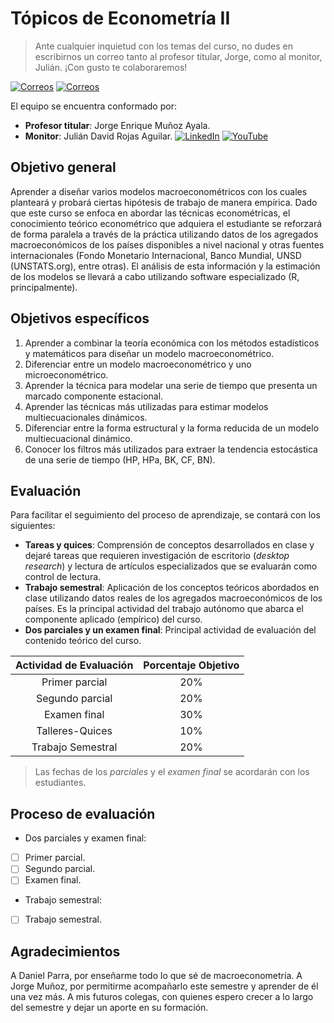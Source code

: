 # Tópicos de Econometría II

> Ante cualquier inquietud con los temas del curso, no dudes en escribirnos un correo tanto al profesor titular, Jorge, como al monitor, Julián. ¡Con gusto te colaboraremos!

[![Correos](https://img.shields.io/badge/Correo-Profesor%20titular-yellow.svg)](mailto:Jemunozayala@gmail.com) [![Correos](https://img.shields.io/badge/Correo-Monitor-red.svg)](mailto:Judrojasag@unal.edu.co) 

El equipo se encuentra conformado por:
- **Profesor titular**: Jorge Enrique Muñoz Ayala.
- **Monitor**: Julián David Rojas Aguilar. [![LinkedIn](https://img.shields.io/badge/-LinkedIn-black.svg?style=flat-square&logo=linkedin&colorB=555)](https://www.linkedin.com/in/judrojasag/) [![YouTube](https://img.shields.io/badge/-YouTube-red.svg?style=flat-square&logo=youtube&colorR=555)](https://www.youtube.com/channel/UCZ8NqNf8joEE-cAtziXGTTQ/)

## Objetivo general

Aprender a diseñar varios modelos macroeconométricos con los cuales planteará y probará ciertas hipótesis de trabajo de manera empírica. Dado que este curso se enfoca en abordar las técnicas econométricas, el conocimiento teórico econométrico que adquiera el estudiante se reforzará de forma paralela a través de la práctica utilizando datos de los agregados macroeconómicos de los países disponibles a nivel nacional y otras fuentes internacionales (Fondo Monetario Internacional, Banco Mundial, UNSD (UNSTATS.org), entre otras). El análisis de esta información y la estimación de los modelos se llevará a cabo utilizando software especializado (R, principalmente).

## Objetivos específicos

1. Aprender a combinar la teoría económica con los métodos estadísticos y matemáticos para diseñar un modelo macroeconométrico.
2. Diferenciar entre un modelo macroeconométrico y uno microeconométrico.
3. Aprender la técnica para modelar una serie de tiempo que presenta un marcado componente estacional.
4. Aprender las técnicas más utilizadas para estimar modelos multiecuacionales dinámicos.
5. Diferenciar entre la forma estructural y la forma reducida de un modelo multiecuacional dinámico.
6. Conocer los filtros más utilizados para extraer la tendencia estocástica de una serie de tiempo (HP, HPa, BK, CF, BN).

## Evaluación

Para facilitar el seguimiento del proceso de aprendizaje, se contará con los siguientes:

- **Tareas y quices**: Comprensión de conceptos desarrollados en clase y dejaré tareas que requieren investigación de escritorio (*desktop research*) y lectura de artículos especializados que se evaluarán como control de lectura.
- **Trabajo semestral**: Aplicación de los conceptos teóricos abordados en clase utilizando datos reales de los agregados macroeconómicos de los países. Es la principal actividad del trabajo autónomo que abarca el componente aplicado (empírico) del curso.
- **Dos parciales y un examen final**: Principal actividad de evaluación del contenido teórico del curso.

| Actividad de Evaluación | Porcentaje Objetivo |
|:-----------------------:|:-------------------:|
| Primer parcial          |         20%         |
| Segundo parcial         |         20%         |
| Examen final            |         30%         |
| Talleres-Quices         |         10%         |
| Trabajo Semestral       |         20%         |

> Las fechas de los *parciales* y el *examen final* se acordarán con los estudiantes.

## Proceso de evaluación

* Dos parciales y examen final:
- [ ] Primer parcial.
- [ ] Segundo parcial.
- [ ] Examen final.

* Trabajo semestral:
- [ ] Trabajo semestral.

## Agradecimientos
A Daniel Parra, por enseñarme todo lo que sé de macroeconometría. A Jorge Muñoz, por permitirme acompañarlo este semestre y aprender de él una vez más. A mis futuros colegas, con quienes espero crecer a lo largo del semestre y dejar un aporte en su formación.